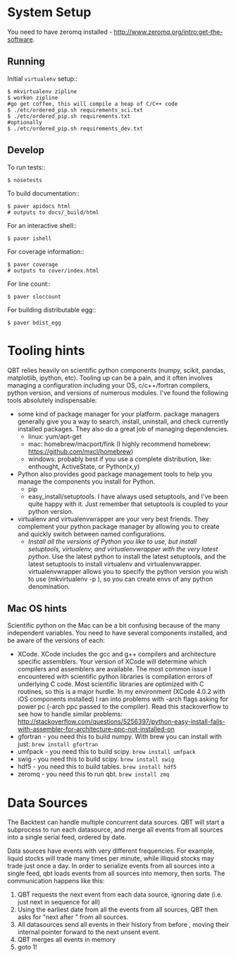 System Setup
==============
	
You need to have zeromq installed - http://www.zeromq.org/intro:get-the-software. 

Running
-------

Initial `virtualenv` setup::

    $ mkvirtualenv zipline
    $ workon zipline
	#go get coffee, this will compile a heap of C/C++ code
    $ ./etc/ordered_pip.sh requirements_sci.txt 
	$ ./etc/ordered_pip.sh requirements.txt
	#optionally
	$ ./etc/ordered_pip.sh requirements_dev.txt


Develop
-------

To run tests::

    $ nosetests

To build documentation::
    
    $ paver apidocs html
    # outputs to docs/_build/html

For an interactive shell::

    $ paver ishell

For coverage information::

    $ paver coverage
    # outputs to cover/index.html

For line count::

    $ paver sloccount

For building distributable egg::

	$ paver bdist_egg

Tooling hints
================
QBT relies heavily on scientific python components (numpy, scikit, pandas, matplotlib, ipython, etc). Tooling up can be a pain, and it often involves managing a configuration including your OS, c/c++/fortran compilers, python version, and versions of numerous modules. I've found the following tools absolutely indispensable: 

- some kind of package manager for your platform. package managers generally give you a way to search, install, uninstall, and check currently installed packages. They also do a great job of managing dependencies.
   - linux: yum/apt-get
   - mac: homebrew/macport/fink (I highly recommend homebrew: https://github.com/mxcl/homebrew) 
   - windows: probably best if you use a complete distribution, like: enthought, ActiveState, or Python(x,y)
- Python also provides good package management tools to help you manage the components you install for Python.
   - pip 
   - easy_install/setuptools. I have always used setuptools, and I've been quite happy with it. Just remember that setuptools is coupled to your python version. 
- virtualenv and virtualenvwrapper are your very best friends. They complement your python package manager by allowing you to create and quickly switch between named configurations.
    - *Install all the versions of Python you like to use, but install setuptools, virtualenv, and virtualenvwrapper with the very latest python.* Use the latest python to install the latest setuptools, and the latest setuptools to install virtualenv and virtualenvwrapper. virtualenvwrapper allows you to specify the python version you wish to use (mkvirtualenv -p <python executable> <env name>), so you can create envs of any python denomination.

Mac OS hints
-------------

Scientific python on the Mac can be a bit confusing because of the many independent variables. You need to have several components installed, and be aware of the versions of each:

- XCode. XCode includes the gcc and g++ compilers and architecture specific assemblers. Your version of XCode will determine which compilers and assemblers are available. The most common issue I encountered with scientific python libraries is compilation errors of underlying C code. Most scientific libraries are optimized with C routines, so this is a major hurdle. In my environment (XCode 4.0.2 with iOS components installed) I ran into problems with -arch flags asking for power pc (-arch ppc passed to the compiler). Read this stackoverflow to see how to handle similar problems: http://stackoverflow.com/questions/5256397/python-easy-install-fails-with-assembler-for-architecture-ppc-not-installed-on
- gfortran 	- you need this to build numpy. With brew you can install with just: ```brew install gfortran```
- umfpack 	- you need this to build scipy. ```brew install umfpack```
- swig		- you need this to build scipy. ```brew install swig```
- hdf5	 	- you need this to build tables. ```brew install hdf5```
- zeromq 	- you need this to run qbt. ```brew install zmq``` 


Data Sources
=============
The Backtest can handle multiple concurrent data sources. QBT will start a subprocess to run each datasource, and merge all events from all sources into a single serial feed, ordered by date.

Data sources have events with very different frequencies. For example, liquid stocks will trade many times per minute, while illiquid stocks may trade just once a day. In order to serialize events from all sources into a single feed, qbt loads events from all sources into memory, then sorts. The communication happens like this:
1. QBT requests the next event from each data source, ignoring date (i.e. just next in sequence for all)
2. Using the earliest date from all the events from all sources, QBT then asks for "next after <date>" from all sources. 
3. All datasources send all events in their history from before <date>, moving their internal pointer forward to the next unsent event.
4. QBT merges all events in memory
5. goto 1!
